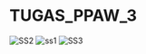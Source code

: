 # TUGAS_PPAW_3
![SS2](https://github.com/ThoriqOIk/TUGAS_PPAW_3/assets/95134513/8bc711f2-738d-49b9-990f-9d01f2d3d401)
![ss1](https://github.com/ThoriqOIk/TUGAS_PPAW_3/assets/95134513/19ed2d71-d594-45e9-92d8-ea34ee2504c3)
![SS3](https://github.com/ThoriqOIk/TUGAS_PPAW_3/assets/95134513/765be462-ddb0-4959-9732-6288def7d463)

